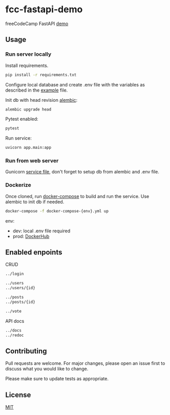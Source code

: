 # fcc-fastapi-demo

freeCodeCamp FastAPI [demo](https://youtu.be/0sOvCWFmrtA)

## Usage

### Run server locally

Install requirements.

```bash
pip install -r requirements.txt
```

Configure local database and create .env file with the variables as described in the [example](.env_example) file.

Init db with head revision [alembic](https://alembic.sqlalchemy.org/en/latest/):

```bash
alembic upgrade head
```

Pytest enabled:

```bash
pytest
```

Run service:

```bash
uvicorn app.main:app
```

### Run from web server

Gunicorn [service file](gunicorn.service), don't forget to setup db from alembic and .env file.

### Dockerize

Once cloned, run [docker-compose](https://docs.docker.com/compose/overview/) to build and run the service. Use alembic to init db if needed.

```bash
docker-compose -f docker-compose-{env}.yml up
```

env:

- dev: local .env file required
- prod: [DockerHub](https://hub.docker.com/r/juandm93/ffc-fastapi)

## Enabled enpoints

CRUD

```bash
../login

../users
../users/{id}

../posts
../posts/{id}

../vote
```

API docs

```bash
../docs
../redoc
```

## Contributing

Pull requests are welcome. For major changes, please open an issue first to discuss what you would like to change.

Please make sure to update tests as appropriate.

## License

[MIT](https://choosealicense.com/licenses/mit/)
